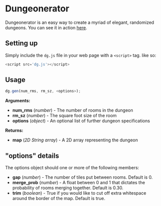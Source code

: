 # Dungeonerator
Dungeonerator is an easy way to create a myriad of elegant, randomized dungeons. You can see it in action [here](http://samchristopherlee.com/dungeonerator/).
## Setting up
Simply include the `dg.js` file in your web page with a `<script>` tag. like so:
```js
<script src='dg.js'></script>
```
## Usage
```js
dg.gen(num_rms, rm_sz, <options>);
```
__Arguments:__ 
* __num_rms__ (*number*) - The number of rooms in the dungeon
* __rm_sz__ (*number*) - The square foot size of the room
* __options__ (*object*) - An optional list of further dungeon specifications

__Returns:__
* __map__ (*2D String array*) - A 2D array representing the dungeon

## "options" details
The options object should one or more of the following members:
* __gap__ (*number*) - The number of tiles put between rooms. Default is 0.
* __merge_prob__ (*number*) - A float between 0 and 1 that dictates the probability of rooms merging together. Default is 0.30.
* __trim__ (*boolean*) - True if you would like to cut off extra whitespace around the border of the map. Default is true.

